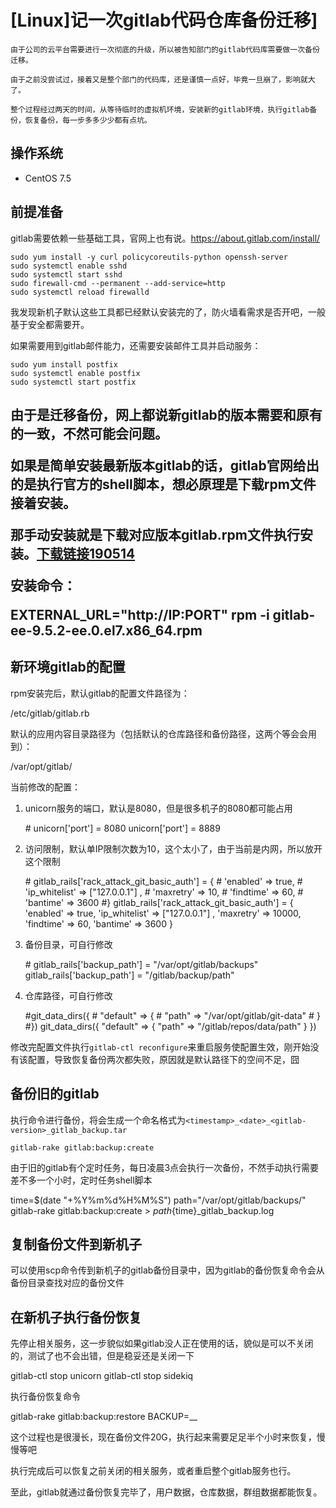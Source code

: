 \[Linux\]记一次gitlab代码仓库备份迁移]
==========================

    由于公司的云平台需要进行一次彻底的升级，所以被告知部门的gitlab代码库需要做一次备份迁移。
    
    由于之前没尝试过，接着又是整个部门的代码库，还是谨慎一点好，毕竟一旦崩了，影响就大了。
    
    整个过程经过两天的时间，从等待临时的虚拟机环境，安装新的gitlab环境，执行gitlab备份，恢复备份，每一步多多少少都有点坑。

操作系统
----------------

*   CentOS 7.5

前提准备
----------------

gitlab需要依赖一些基础工具，官网上也有说。https://about.gitlab.com/install/
<pre><code>sudo yum install -y curl policycoreutils-python openssh-server
sudo systemctl enable sshd
sudo systemctl start sshd
sudo firewall-cmd --permanent --add-service=http
sudo systemctl reload firewalld
</code></pre>
<p>我发现新机子默认这些工具都已经默认安装完的了，防火墙看需求是否开吧，一般基于安全都需要开。</p>
<p>如果需要用到gitlab邮件能力，还需要安装邮件工具并启动服务：</p>
<pre><code>sudo yum install postfix
sudo systemctl enable postfix
sudo systemctl start postfix
</code></pre>
<h2 id=)[](# "新环境gitlab的安装")新环境gitlab的安装

由于是迁移备份，网上都说新gitlab的版本需要和原有的一致，不然可能会问题。

如果是简单安装最新版本gitlab的话，gitlab官网给出的是执行官方的shell脚本，想必原理是下载rpm文件接着安装。

那手动安装就是下载对应版本gitlab.rpm文件执行安装。[下载链接190514](https://packages.gitlab.com/gitlab/gitlab-ce)

安装命令：


EXTERNAL\_URL="http://IP:PORT" rpm -i gitlab-ee-9.5.2-ee.0.el7.x86\_64.rpm

新环境gitlab的配置
--------------------------------

rpm安装完后，默认gitlab的配置文件路径为：


/etc/gitlab/gitlab.rb

默认的应用内容目录路径为（包括默认的仓库路径和备份路径，这两个等会会用到）：


/var/opt/gitlab/

当前修改的配置：

1.  unicorn服务的端口，默认是8080，但是很多机子的8080都可能占用


    \# unicorn\['port'\] = 8080
    unicorn\['port'\] = 8889

2.  访问限制，默认单IP限制次数为10，这个太小了，由于当前是内网，所以放开这个限制


    \# gitlab\_rails\['rack\_attack\_git\_basic\_auth'\] = {
    \#    'enabled' => true,
    \#    'ip\_whitelist' => \["127.0.0.1"\] ,
    \#    'maxretry' => 10,
    \#    'findtime' => 60,
    \#    'bantime' => 3600
    #}
    gitlab\_rails\['rack\_attack\_git\_basic\_auth'\] = {
        'enabled' => true,
        'ip\_whitelist' => \["127.0.0.1"\] ,
        'maxretry' => 10000,
        'findtime' => 60,
        'bantime' => 3600
    }

3.  备份目录，可自行修改

    \# gitlab\_rails\['backup\_path'\] = "/var/opt/gitlab/backups"
    gitlab\_rails\['backup\_path'\] = "/gitlab/backup/path"

4.  仓库路径，可自行修改


    #git\_data\_dirs({
    \#    "default" => {
    \#        "path" => "/var/opt/gitlab/git-data"
    \#    }
    #})
    git\_data\_dirs({
        "default" => {
            "path" => "/gitlab/repos/data/path"
        }
    })


修改完配置文件执行`gitlab-ctl reconfigure`来重启服务使配置生效，刚开始没有该配置，导致恢复备份两次都失败，原因就是默认路径下的空间不足，囧

备份旧的gitlab
----------------------------

执行命令进行备份，将会生成一个命名格式为`<timestamp>_<date>_<gitlab-version>_gitlab_backup.tar`


    gitlab-rake gitlab:backup:create

由于旧的gitlab有个定时任务，每日凌晨3点会执行一次备份，不然手动执行需要差不多一个小时，定时任务shell脚本


time=$(date "+%Y%m%d%H%M%S")
path="/var/opt/gitlab/backups/"
gitlab-rake gitlab:backup:create > ${path}${time}\_gitlab\_backup.log

复制备份文件到新机子
----------------------------

可以使用scp命令传到新机子的gitlab备份目录中，因为gitlab的备份恢复命令会从备份目录查找对应的备份文件

在新机子执行备份恢复
----------------------------

先停止相关服务，这一步貌似如果gitlab没人正在使用的话，貌似是可以不关闭的，测试了也不会出错，但是稳妥还是关闭一下


gitlab-ctl stop unicorn
gitlab-ctl stop sidekiq

执行备份恢复命令


gitlab-rake gitlab:backup:restore BACKUP=<timestamp>\_<date>\_<gitlab-version>

这个过程也是很漫长，现在备份文件20G，执行起来需要足足半个小时来恢复，慢慢等吧

执行完成后可以恢复之前关闭的相关服务，或者重启整个gitlab服务也行。

至此，gitlab就通过备份恢复完毕了，用户数据，仓库数据，群组数据都能恢复。
